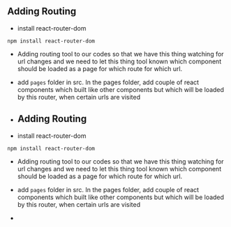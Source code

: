 ## Adding Routing

- install react-router-dom
```
npm install react-router-dom
```
- Adding routing tool to our codes so that we have this thing watching for url changes and we need to let this thing tool known which component should be loaded as a page for which route for which url.

- add `pages` folder in src. In the pages folder, add couple of react components which built like other components but which will be loaded by this router, when certain urls are visited

- ## Adding Routing

- install react-router-dom
```
npm install react-router-dom
```
- Adding routing tool to our codes so that we have this thing watching for url changes and we need to let this thing tool known which component should be loaded as a page for which route for which url.

- add `pages` folder in src. In the pages folder, add couple of react components which built like other components but which will be loaded by this router, when certain urls are visited

- 